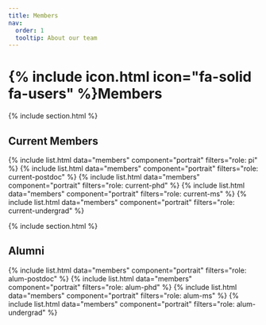 ```yaml
---
title: Members
nav:
  order: 1
  tooltip: About our team
---
```


# {% include icon.html icon="fa-solid fa-users" %}Members

{% include section.html %}

## Current Members

{% include list.html data="members" component="portrait" filters="role: pi" %}
{% include list.html  data="members"  component="portrait"  filters="role: current-postdoc" %}
{% include list.html  data="members"  component="portrait"  filters="role: current-phd" %}
{% include list.html  data="members"  component="portrait"  filters="role: current-ms" %}
{% include list.html  data="members"  component="portrait"  filters="role: current-undergrad" %}

<!---
{% include list.html data="members" component="portrait" filters="role: ^(?!pi$)" %}
-->

{% include section.html %}

## Alumni

{% include list.html  data="members"  component="portrait"  filters="role: alum-postdoc" %}
{% include list.html  data="members"  component="portrait"  filters="role: alum-phd" %}
{% include list.html  data="members"  component="portrait"  filters="role: alum-ms" %}
{% include list.html  data="members"  component="portrait"  filters="role: alum-undergrad" %}

<!---
{% include list.html  data="members"  component="portrait"  filters="role: alum" %}
-->

<!---
{% capture content %}

{% include figure.html image="images/photo.jpg" %}
{% include figure.html image="images/photo.jpg" %}
{% include figure.html image="images/photo.jpg" %}

{% endcapture %}

{% include grid.html style="square" content=content %}
-->
